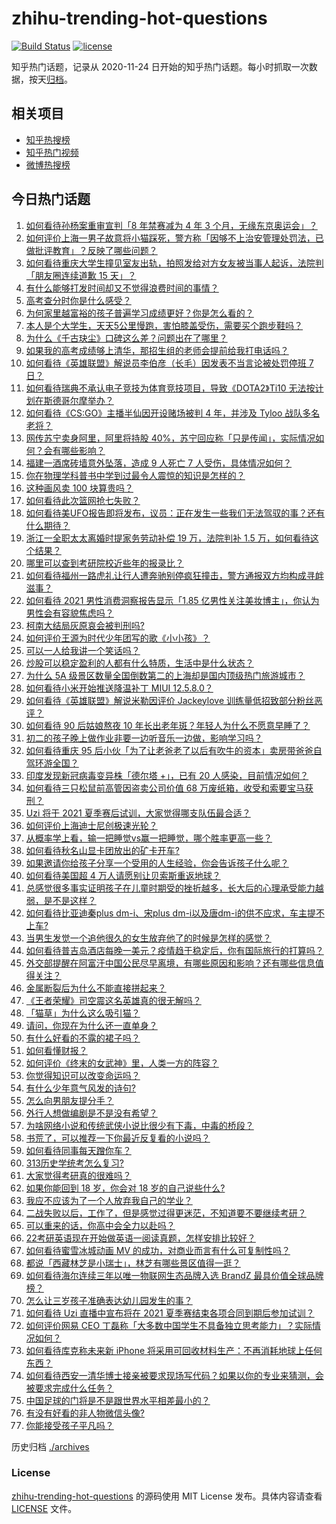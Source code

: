 # zhihu-trending-hot-questions

[![Build Status](https://github.com/justjavac/zhihu-trending-hot-questions/workflows/ci/badge.svg?branch=master)](https://github.com/justjavac/zhihu-trending-hot-questions/actions)
[![license](https://img.shields.io/github/license/justjavac/zhihu-trending-hot-questions)](https://github.com/justjavac/zhihu-trending-hot-questions/blob/master/LICENSE)

知乎热门话题，记录从 2020-11-24 日开始的知乎热门话题。每小时抓取一次数据，按天[归档](./archives)。

## 相关项目

- [知乎热搜榜](https://github.com/justjavac/zhihu-trending-top-search)
- [知乎热门视频](https://github.com/justjavac/zhihu-trending-hot-video)
- [微博热搜榜](https://github.com/justjavac/weibo-trending-hot-search)

## 今日热门话题

<!-- BEGIN -->
<!-- 最后更新时间 Wed Jun 23 2021 10:17:03 GMT+0800 (China Standard Time) -->

1. [如何看待孙杨案重审宣判「8 年禁赛减为 4 年 3
   个月，无缘东京奥运会」？](https://www.zhihu.com/question/466646307)
2. [如何评价上海一男子故意将小猫踩死，警方称「因够不上治安管理处罚法，已做批评教育」？反映了哪些问题？](https://www.zhihu.com/question/466304670)
3. [如何看待重庆大学生撞见室友出轨，拍照发给对方女友被当事人起诉，法院判「朋友圈连续道歉 15
   天」？](https://www.zhihu.com/question/466513016)
4. [有什么能够打发时间却又不觉得浪费时间的事情？](https://www.zhihu.com/question/301386253)
5. [高考查分时你是什么感受？](https://www.zhihu.com/question/466111722)
6. [为何家里越富裕的孩子普遍学习成绩更好？你是怎么看的？](https://www.zhihu.com/question/450056291)
7. [本人是个大学生，天天5公里慢跑，害怕膝盖受伤，需要买个跑步鞋吗？](https://www.zhihu.com/question/463950741)
8. [为什么《千古玦尘》口碑这么差？问题出在了哪里？](https://www.zhihu.com/question/465662668)
9. [如果我的高考成绩够上清华，那招生组的老师会提前给我打电话吗？](https://www.zhihu.com/question/454386015)
10. [如何看待《英雄联盟》解说员李伯彦（长毛）因发表不当言论被处罚停班 7
    日？](https://www.zhihu.com/question/466514186)
11. [如何看待瑞典不承认电子竞技为体育竞技项目，导致《DOTA2》Ti10
    无法按计划在斯德哥尔摩举办？](https://www.zhihu.com/question/466481205)
12. [如何看待《CS:GO》主播半仙因开设赌场被判 4 年，并涉及 Tyloo
    战队多名老将？](https://www.zhihu.com/question/465799818)
13. [网传苏宁卖身阿里，阿里将持股
    40%，苏宁回应称「只是传闻」，实际情况如何？会有哪些影响？](https://www.zhihu.com/question/466571042)
14. [福建一酒席砖墙意外坠落，造成 9 人死亡 7
    人受伤，具体情况如何？](https://www.zhihu.com/question/466563285)
15. [你在物理学科普书中学到过最令人震惊的知识是怎样的？](https://www.zhihu.com/question/456001315)
16. [这种画风卖 100 块算贵吗？](https://www.zhihu.com/question/465453498)
17. [如何看待此次篮网抢七失败？](https://www.zhihu.com/question/466102154)
18. [如何看待美UFO报告即将发布，议员：正在发生一些我们无法驾驭的事？还有什么期待？](https://www.zhihu.com/question/465771991)
19. [浙江一全职太太离婚时提家务劳动补偿 19 万，法院判补 1.5
    万，如何看待这个结果？](https://www.zhihu.com/question/466573615)
20. [哪里可以查到考研院校近些年的报录比？](https://www.zhihu.com/question/367173234)
21. [如何看待福州一路虎礼让行人遭奔驰别停疯狂撞击，警方通报双方均构成寻衅滋事？](https://www.zhihu.com/question/466514894)
22. [如何看待 2021 男性消费洞察报告显示「1.85
    亿男性关注美妆博主」，你认为男性会有容貌焦虑吗？](https://www.zhihu.com/question/466573038)
23. [柯南大结局灰原哀会被判刑吗?](https://www.zhihu.com/question/386040910)
24. [如何评价王源为时代少年团写的歌《小小孩》？](https://www.zhihu.com/question/466498976)
25. [可以一人给我讲一个笑话吗？](https://www.zhihu.com/question/444005839)
26. [炒股可以稳定盈利的人都有什么特质，生活中是什么状态？](https://www.zhihu.com/question/463973365)
27. [为什么 5A
    级景区数量全国倒数第二的上海却是国内顶级热门旅游城市？](https://www.zhihu.com/question/466381415)
28. [如何看待小米开始推送降温补丁 MIUI 12.5.8.0？](https://www.zhihu.com/question/466310277)
29. [如何看待《英雄联盟》解说米勒因评价 Jackeylove
    训练量低招致部分粉丝恶评？](https://www.zhihu.com/question/466123710)
30. [如何看待 90 后姑娘熬夜 10
    年长出老年斑？年轻人为什么不愿意早睡了？](https://www.zhihu.com/question/466328145)
31. [初二的孩子晚上做作业非要一边听音乐一边做，影响学习吗？](https://www.zhihu.com/question/421790883)
32. [如何看待重庆 95
    后小伙「为了让老爸老了以后有吹牛的资本」卖房带爸爸自驾环游全国？](https://www.zhihu.com/question/466349378)
33. [印度发现新冠病毒变异株「德尔塔 +」，已有 20
    人感染，目前情况如何？](https://www.zhihu.com/question/466349358)
34. [如何看待三只松鼠前高管因盗卖公司价值 68
    万废纸箱，收受和索要宝马获刑？](https://www.zhihu.com/question/466571103)
35. [Uzi 将于 2021 夏季赛后试训，大家觉得哪支队伍最合适？](https://www.zhihu.com/question/466298886)
36. [如何评价上海迪士尼创极速光轮？](https://www.zhihu.com/question/445718276)
37. [从概率学上看，输一把睡觉vs赢一把睡觉，哪个胜率更高一些？](https://www.zhihu.com/question/461910176)
38. [如何看待秋名山显卡团放出的矿卡开车?](https://www.zhihu.com/question/465645313)
39. [如果邀请你给孩子分享一个受用的人生经验，你会告诉孩子什么呢？](https://www.zhihu.com/question/460954466)
40. [如何看待美国超 4 万人请愿别让贝索斯重返地球？](https://www.zhihu.com/question/466270783)
41. [总感觉很多事实证明孩子在儿童时期受的挫折越多，长大后的心理承受能力越弱，是不是这样？](https://www.zhihu.com/question/266704437)
42. [如何看待比亚迪秦plus dm-i、宋plus
    dm-i以及唐dm-i的供不应求，车主提不上车?](https://www.zhihu.com/question/459492306)
43. [当男生发觉一个追他很久的女生放弃他了的时候是怎样的感觉？](https://www.zhihu.com/question/266589774)
44. [如何看待普吉岛酒店每晚一美元？疫情趋于稳定后，你有国际旅行的打算吗？](https://www.zhihu.com/question/465347798)
45. [外交部提醒在阿富汗中国公民尽早离境，有哪些原因和影响？还有哪些信息值得关注？](https://www.zhihu.com/question/466217700)
46. [金属断裂后为什么不能直接拼起来？](https://www.zhihu.com/question/34674308)
47. [《王者荣耀》司空震这名英雄真的很无解吗？](https://www.zhihu.com/question/462884750)
48. [「猫草」为什么这么吸引猫？](https://www.zhihu.com/question/46886420)
49. [请问，你现在为什么还一直单身？](https://www.zhihu.com/question/457922593)
50. [有什么好看的不露的裙子吗？](https://www.zhihu.com/question/449495437)
51. [如何看懂财报？](https://www.zhihu.com/question/19645090)
52. [如何评价《终末的女武神》里，人类一方的阵容？](https://www.zhihu.com/question/326427730)
53. [你觉得知识可以改变命运吗？](https://www.zhihu.com/question/464758090)
54. [有什么少年意气风发的诗句?](https://www.zhihu.com/question/371894389)
55. [怎么向男朋友提分手？](https://www.zhihu.com/question/327222167)
56. [外行人想做编剧是不是没有希望？](https://www.zhihu.com/question/463088735)
57. [为啥网络小说和传统武侠小说比很少有下毒，中毒的桥段？](https://www.zhihu.com/question/466556670)
58. [书荒了，可以推荐一下你最近反复看的小说吗？](https://www.zhihu.com/question/379247015)
59. [如何看待同事每天蹭你车？](https://www.zhihu.com/question/63645770)
60. [313历史学统考怎么复习?](https://www.zhihu.com/question/449165516)
61. [大家觉得考研真的很难吗？](https://www.zhihu.com/question/458180489)
62. [如果你能回到 18 岁，你会对 18 岁的自己说些什么?](https://www.zhihu.com/question/457534440)
63. [我应不应该为了一个人放弃我自己的学业？](https://www.zhihu.com/question/465220537)
64. [二战失败以后，工作了，但是感觉过得更迷茫，不知道要不要继续考研？](https://www.zhihu.com/question/460355264)
65. [可以重来的话，你高中会全力以赴吗？](https://www.zhihu.com/question/463562103)
66. [22考研英语现在开始做英语一阅读真题，怎样安排比较好？](https://www.zhihu.com/question/466315395)
67. [如何看待蜜雪冰城动画 MV 的成功，对商业而言有什么可复制性吗？](https://www.zhihu.com/question/465195632)
68. [都说「西藏林芝是小瑞士」，林芝有哪些景区值得一逛？](https://www.zhihu.com/question/465538943)
69. [如何看待海尔连续三年以唯一物联网生态品牌入选 BrandZ
    最具价值全球品牌榜？](https://www.zhihu.com/question/466497087)
70. [怎么让三岁孩子准确表达幼儿园发生的事？](https://www.zhihu.com/question/455057144)
71. [如何看待 Uzi 直播中宣布将在 2021
    夏季赛结束各项合同到期后参加试训？](https://www.zhihu.com/question/465645680)
72. [如何评价网易 CEO
    丁磊称「大多数中国学生不具备独立思考能力」？实际情况如何？](https://www.zhihu.com/question/466490549)
73. [如何看待库克称未来新 iPhone
    将采用可回收材料生产：不再消耗地球上任何东西？](https://www.zhihu.com/question/466278095)
74. [如何看待西安一清华博士接亲被要求现场写代码？如果以你的专业来猜测，会被要求完成什么任务？](https://www.zhihu.com/question/466165757)
75. [中国足球的门将是不是跟世界水平相差最小的？](https://www.zhihu.com/question/409596507)
76. [有没有好看的非人物微信头像?](https://www.zhihu.com/question/387563344)
77. [你能接受孩子平凡吗？](https://www.zhihu.com/question/455639319)

<!-- END -->

历史归档 [./archives](./archives)

### License

[zhihu-trending-hot-questions](https://github.com/justjavac/zhihu-trending-hot-questions)
的源码使用 MIT License 发布。具体内容请查看 [LICENSE](./LICENSE) 文件。
